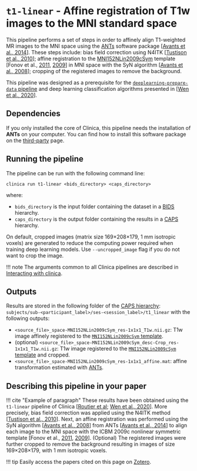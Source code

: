 # `t1-linear` - Affine registration of T1w images to the MNI standard space

This pipeline performs a set of steps in order to affinely align T1-weighted MR images to the MNI space using the [ANTs](http://stnava.github.io/ANTs/) software package [[Avants et al., 2014](https://doi.org/10.3389/fninf.2014.00044)]. These steps include: bias field correction using N4ITK [[Tustison et al., 2010](https://doi.org/10.1109/TMI.2010.2046908)]; affine registration to the [MNI152NLin2009cSym](https://bids-specification.readthedocs.io/en/stable/99-appendices/08-coordinate-systems.html#template-based-coordinate-systems) template [Fonov et al., [2011](https://doi.org/10.1016/j.neuroimage.2010.07.033), [2009](https://doi.org/10.1016/S1053-8119(09)70884-5)] in MNI space with the SyN algorithm [[Avants et al., 2008](https://doi.org/10.1016/j.media.2007.06.004)]; cropping of the registered images to remove the background.

This pipeline was designed as a prerequisite for the [`deeplearning-prepare-data` pipeline](../DeepLearning_PrepareData) and deep learning classification algorithms presented in [[Wen et al., 2020](https://arxiv.org/abs/1904.07773)].

## Dependencies
If you only installed the core of Clinica, this pipeline needs the installation of **ANTs** on your computer. You can find how to install this software package on the [third-party](../../Third-party) page.

## Running the pipeline
The pipeline can be run with the following command line:
```Text
clinica run t1-linear <bids_directory> <caps_directory>
```
where:

- `bids_directory` is the input folder containing the dataset in a [BIDS](http://www.clinica.run/doc/BIDS/) hierarchy.
- `caps_directory` is the output folder containing the results in a [CAPS](http://www.clinica.run/doc/CAPS/Introduction) hierarchy.

On default, cropped images (matrix size 169×208×179, 1 mm isotropic voxels) are generated to reduce the computing power required when training deep learning models. Use `--uncropped_image` flag if you do not want to crop the image.

!!! note
    The arguments common to all Clinica pipelines are described in [Interacting with clinica](../../InteractingWithClinica).


## Outputs
Results are stored in the following folder of the [CAPS hierarchy](../../CAPS/Specifications/#t1-linear-affine-registration-of-t1w-images-to-the-mni-standard-space): `subjects/sub-<participant_label>/ses-<session_label>/t1_linear` with the following outputs:

- `<source_file>_space-MNI152NLin2009cSym_res-1x1x1_T1w.nii.gz`: T1w image affinely registered to the [`MNI152NLin2009cSym` template](https://bids-specification.readthedocs.io/en/stable/99-appendices/08-coordinate-systems.html).
- (optional) `<source_file>_space-MNI152NLin2009cSym_desc-Crop_res-1x1x1_T1w.nii.gz`: T1w image registered to the [`MNI152NLin2009cSym` template](https://bids-specification.readthedocs.io/en/stable/99-appendices/08-coordinate-systems.html) and cropped.
- `<source_file>_space-MNI152NLin2009cSym_res-1x1x1_affine.mat`: affine transformation estimated with [ANTs](https://stnava.github.io/ANTs/).

## Describing this pipeline in your paper

!!! cite "Example of paragraph"
    These results have been obtained using the `t1-linear` pipeline of Clinica [[Routier et al](https://hal.inria.fr/hal-02308126/); [Wen et al., 2020](https://doi.org/10.1016/j.media.2020.101694)]. More precisely, bias field correction was applied using the N4ITK method [[Tustison et al., 2010](https://doi.org/10.1109/TMI.2010.2046908)]. Next, an affine registration was performed using the SyN algorithm [[Avants et al., 2008](https://doi.org/10.1016/j.media.2007.06.004)] from ANTs [[Avants et al., 2014](https://doi.org/10.3389/fninf.2014.00044)] to align each image to the MNI space with the ICBM 2009c nonlinear symmetric template  [Fonov et al., [2011](https://doi.org/10.1016/j.neuroimage.2010.07.033), [2009](https://doi.org/10.1016/S1053-8119(09)70884-5)]. (Optional) The registered images were further cropped to remove the background resulting in images of size 169×208×179, with 1 mm isotropic voxels.


!!! tip
    Easily access the papers cited on this page on [Zotero](https://www.zotero.org/groups/2240070/clinica_aramislab/collections/8B2R2826).
